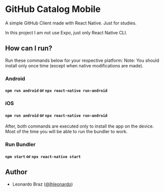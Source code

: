 # GitHub Catalog Mobile

A simple GitHub Client made with React Native. Just for studies.

In this project I am not use Expo, just only React Native CLI.

## How can I run?

Run these commands below for your respective platform:
Note: You should install only once time (except when native modifications are made).

### Android
#### `npm run android` or `npx react-native run-android`

### iOS
#### `npm run android` or `npx react-native run-android`

After, both commands are executed only to install the app on the device. Most of the time you will be able to run the bundler to work.

### Run Bundler

#### `npm start` or `npx react-native start`

## Author

- Leonardo Braz ([@lhleonardo](http://github.com/lhleonardo))
